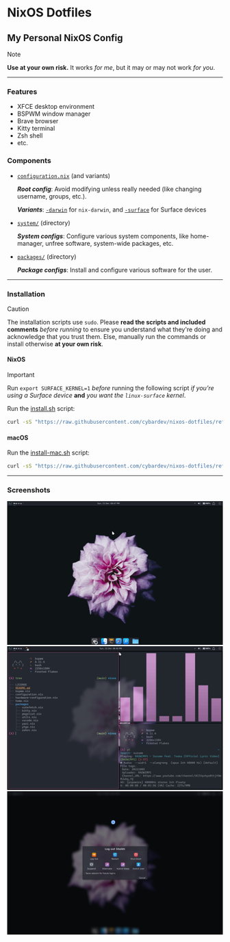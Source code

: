 # NixOS Dotfiles

## My Personal NixOS Config

> [!NOTE]
> **Use at your own risk.** It works _for me_, but it may or may not work _for you_.

---

### Features

- XFCE desktop environment
- BSPWM window manager
- Brave browser
- Kitty terminal
- Zsh shell
- etc.

### Components

- [`configuration.nix`](./configuration.nix) (and variants)

  _**Root config**_: Avoid modifying unless really needed (like changing username, groups, etc.).

  _**Variants**_: [`-darwin`](./configuration-darwin.nix) for `nix-darwin`, and [`-surface`](./configuration-surface.nix) for Surface devices

- [`system/`](./system/) (directory)

  _**System configs**_: Configure various system components, like home-manager, unfree software, system-wide packages, etc.

- [`packages/`](./packages/) (directory)

  _**Package configs**_: Install and configure various software for the user.

---

### Installation

> [!CAUTION]
> The installation scripts use `sudo`. Please **read the scripts and included comments** _before running_ to ensure you understand what they're doing and acknowledge that you trust them. Else, manually run the commands or install otherwise **at your own risk**.

#### NixOS

> [!IMPORTANT]
> Run `export SURFACE_KERNEL=1` _before_ running the following script _if you’re using a Surface device_ **and** _you want the `linux-surface` kernel_.

Run the [install.sh](./install.sh) script:

```sh
curl -sS "https://raw.githubusercontent.com/cybardev/nixos-dotfiles/refs/heads/main/install.sh" | bash -e
```

#### macOS

Run the [install-mac.sh](./install-mac.sh) script:

```sh
curl -sS "https://raw.githubusercontent.com/cybardev/nixos-dotfiles/refs/heads/main/install-mac.sh" | bash -e
```

---

### Screenshots

![NixOS Screenshot, showing desktop with flower background and XFCE panels](./images/screenshot_0.png "NixOS Screenshot 0")
![NixOS Screenshot, showing 3 windows of Kitty terminal in BSPWM](./images/screenshot_1.png "NixOS Screenshot 1")
![NixOS Screenshot, showing logoff dialog](./images/screenshot_2.png "NixOS Screenshot 2")
